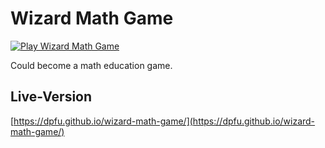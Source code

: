 # Wizard Math Game

[![Play Wizard Math Game](https://img.shields.io/badge/Play%20Now!-dpfu.github.io-green?style=for-the-badge&logo=githubpages)](https://dpfu.github.io/wizard-math-game/)

Could become a math education game.

## Live-Version

[https://dpfu.github.io/wizard-math-game/](https://dpfu.github.io/wizard-math-game/)



